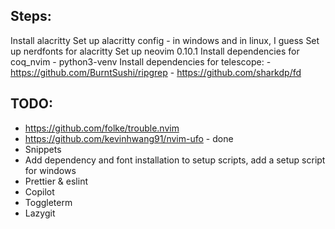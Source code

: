 ## Steps:
Install alacritty
Set up alacritty config - in windows and in linux, I guess
Set up nerdfonts for alacritty
Set up neovim 0.10.1
Install dependencies for coq_nvim - python3-venv
Install dependencies for telescope:
    - https://github.com/BurntSushi/ripgrep
    - https://github.com/sharkdp/fd


## TODO:
- https://github.com/folke/trouble.nvim
- https://github.com/kevinhwang91/nvim-ufo - done
- Snippets
- Add dependency and font installation to setup scripts, add a setup script for windows 
- Prettier & eslint
- Copilot 
- Toggleterm
- Lazygit

